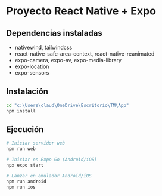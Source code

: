 # Proyecto React Native + Expo

## Dependencias instaladas

- nativewind, tailwindcss
- react-native-safe-area-context, react-native-reanimated
- expo-camera, expo-av, expo-media-library
- expo-location
- expo-sensors

## Instalación

```bash
cd "c:\Users\claud\OneDrive\Escritorio\TM\App"
npm install
```

## Ejecución

```bash
# Iniciar servidor web
npm run web

# Iniciar en Expo Go (Android/iOS)
npx expo start

# Lanzar en emulador Android/iOS
npm run android
npm run ios
```